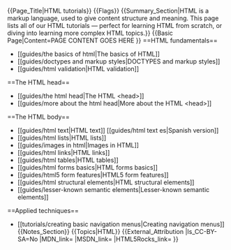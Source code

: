 {{Page_Title|HTML tutorials}}
{{Flags}}
{{Summary_Section|HTML is a markup language, used to give content structure and meaning. This page lists all of our HTML tutorials — perfect for learning HTML from scratch, or diving into learning more complex HTML topics.}}
{{Basic Page|Content=PAGE CONTENT GOES HERE
}}
==HTML fundamentals==

* [[guides/the basics of html|The basics of HTML]]
* [[guides/doctypes and markup styles|DOCTYPES and markup styles]]
* [[guides/html validation|HTML validation]]

==The HTML head==

* [[guides/the html head|The HTML &lt;head&gt;]]
* [[guides/more about the html head|More about the HTML &lt;head&gt;]]

==The HTML body==

* [[guides/html text|HTML text]] [[guides/html text es|Spanish version]]
* [[guides/html lists|HTML lists]]
* [[guides/images in html|Images in HTML]]
* [[guides/html links|HTML links]]
* [[guides/html tables|HTML tables]]
* [[guides/html forms basics|HTML forms basics]]
* [[guides/html5 form features|HTML5 form features]]
* [[guides/html structural elements|HTML structural elements]]
* [[guides/lesser-known semantic elements|Lesser-known semantic elements]]

==Applied techniques==

* [[tutorials/creating basic navigation menus|Creating navigation menus]]
{{Notes_Section}}
{{Topics|HTML}}
{{External_Attribution
|Is_CC-BY-SA=No
|MDN_link=
|MSDN_link=
|HTML5Rocks_link=
}}